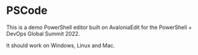 # PSCode

This is a demo PowerShell editor built on AvaloniaEdit for the PowerShell + DevOps Global Summit 2022. 

It should work on Windows, Linux and Mac. 

